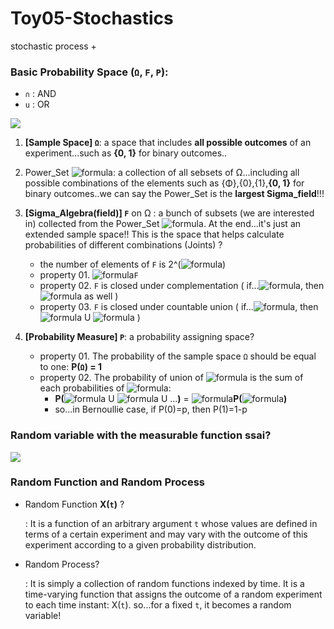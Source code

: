 # Toy05-Stochastics
stochastic process + 

### Basic Probability Space (`Ω`, `F`, `P`): 
 - `∩` : AND
 - `u` : OR
<img src="https://user-images.githubusercontent.com/31917400/93689207-233dad00-fac4-11ea-98a2-9500e607884b.jpg" />

1. **[Sample Space] `Ω`**: a space that includes **all possible outcomes** of an experiment...such as **{0, 1}** for binary outcomes..
2. Power_Set ![formula](https://render.githubusercontent.com/render/math?math=2^\Omega): a collection of all sebsets of Ω...including all possible combinations of the elements such as {Φ},{0},{1},**{0, 1}** for binary outcomes..we can say the Power_Set is the **largest Sigma_field**!!!
3. **[Sigma_Algebra(field)] `F`** on Ω : a bunch of subsets (we are interested in) collected from the Power_Set ![formula](https://render.githubusercontent.com/render/math?math=2^\Omega). At the end...it's just an extended sample space!! This is the space that helps calculate probabilities of different combinations (Joints) ?
   - the number of elements of `F` is 2^(![formula](https://render.githubusercontent.com/render/math?math=2^\Omega))
   - property 01. ![formula](https://render.githubusercontent.com/render/math?math=\Omega\in)`F`
   - property 02. `F` is closed under complementation ( if...![formula](https://render.githubusercontent.com/render/math?math=\Lambda\in\F), then ![formula](https://render.githubusercontent.com/render/math?math=\Lambda^c\in\F) as well )
   - property 03. `F` is closed under countable union ( if...![formula](https://render.githubusercontent.com/render/math?math=\Lambda_{1},\Lambda_{2}\in\F), then ![formula](https://render.githubusercontent.com/render/math?math=\Lambda_{1}) U ![formula](https://render.githubusercontent.com/render/math?math=\Lambda_{2}\in\F) ) 
 
4. **[Probability Measure] `Ρ`**: a probability assigning space? 
   - property 01. The probability of the sample space `Ω` should be equal to one: **P(`Ω`) = 1** 
   - property 02. The probability of union of ![formula](https://render.githubusercontent.com/render/math?math=\Lambda_{1},\Lambda_{2},..) is the sum of each probabilities of  ![formula](https://render.githubusercontent.com/render/math?math=\Lambda_{i}): 
     - **P(**![formula](https://render.githubusercontent.com/render/math?math=\Lambda_{1}) U ![formula](https://render.githubusercontent.com/render/math?math=\Lambda_{2}) U ...**)** = ![formula](https://render.githubusercontent.com/render/math?math=\Sigma)**P(**![formula](https://render.githubusercontent.com/render/math?math=\Lambda_{i})**)**
     - so...in Bernoullie case, if P(0)=p, then P(1)=1-p

### Random variable with the measurable function ssai? 
<img src="https://user-images.githubusercontent.com/31917400/90989160-6291e000-e590-11ea-9f72-ef7645c65a18.jpg" />

### Random Function and Random Process
- Random Function **X(`t`)** ?

  : It is a function of an arbitrary argument `t` whose values are defined in terms of a certain experiment and may vary with the outcome of this experiment according to a given probability distribution. 
- Random Process?

  : It is simply a collection of random functions indexed by time. It is a time-varying function that assigns the outcome of a random experiment to each time instant: X(`t`). so...for a fixed `t`, it becomes a random variable! 












































































